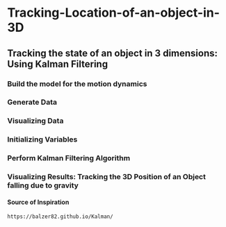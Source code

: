 # Tracking-Location-of-an-object-in-3D
## Tracking the state of an object in 3 dimensions: Using Kalman Filtering

### Build the model for the motion dynamics
### Generate Data
### Visualizing Data
### Initializing Variables
### Perform Kalman Filtering Algorithm
### Visualizing Results: Tracking the 3D Position of an Object falling due to gravity  
  
  
#### Source of Inspiration
	https://balzer82.github.io/Kalman/
